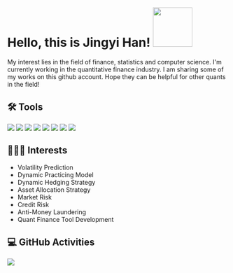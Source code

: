 # Hello, this is Jingyi Han! <img src="https://media.giphy.com/media/Wj7lNjMNDxSmc/giphy.gif" width="90px">

My interest lies in the field of finance, statistics and computer science. I'm currently working in the quantitative finance industry. I am sharing some of my works on this github account. Hope they can be helpful for other quants in the field!

## 🛠 Tools
[![](https://img.shields.io/badge/Code-Python-informational?style=flat&logo=python&logoColor=white&color=2bbc8a)](https://github.com/jingyihan/IntegerValuedGARCH)
[![](https://img.shields.io/badge/Code-C++-informational?style=flat&logo=c&logoColor=white&color=2bbc8a)](https://github.com/jingyihan/FinancialProgramming)
![](https://img.shields.io/badge/Code-R-informational?style=flat&logo=R&logoColor=white&color=2bbc8a)
[![](https://img.shields.io/badge/Code-MATLAB-informational?style=flat&logo=mathWorks&logoColor=white&color=2bbc8a)](https://github.com/jingyihan/PortfolioOptimization)
![](https://img.shields.io/badge/Code-VBA-informational?style=flat&logo=microsoft&logoColor=white&color=2bbc8a)
![](https://img.shields.io/badge/Code-JavaScript-informational?style=flat&logo=javascript&logoColor=white&color=2bbc8a)
[![](https://img.shields.io/badge/Database-PostgreSQL-informational?style=flat&logo=postgresql&logoColor=white&color=2bbc8a)](https://github.com/jingyihan/WetWorldDatabaseQuery)
![](https://img.shields.io/badge/Finance-Bloomberg-informational?style=flat&logo=bloomberg&logoColor=white&color=2bbc8a)

## 👩🏻‍💻 Interests
- Volatility Prediction
- Dynamic Practicing Model
- Dynamic Hedging Strategy
- Asset Allocation Strategy
- Market Risk
- Credit Risk
- Anti-Money Laundering
- Quant Finance Tool Development

## 💻 GitHub Activities

<a href="https://github.com/jingyihan/JingyiHan">
  <img align="center" src="https://github-readme-stats.vercel.app/api/top-langs/?username=jingyihan&hide=processing&title_color=ffffff&text_color=c9cacc&icon_color=2bbc8a&bg_color=353535" />
</a>


<!--
**jingyihan/JingyiHan** is a ✨ _special_ ✨ repository because its `README.md` (this file) appears on your GitHub profile.

<a href="https://github.com/jingyihan/python-project-blueprint">
  <img align="center" src="https://github-readme-stats.vercel.app/api/pin/?username=jingyihan&repo=python-project-blueprint&title_color=ffffff&text_color=c9cacc&icon_color=2bbc8a&bg_color=1d1f21" />
</a>

Here are some ideas to get you started:

- 🔭 I’m currently working on ...
- 🌱 I’m currently learning ..
- 👯 I’m looking to collaborate on ...
- 🤔 I’m looking for help with ...
- 💬 Ask me about ...
- 📫 How to reach me: ...
- 😄 Pronouns: ...
- ⚡ Fun fact: ...
-->
